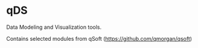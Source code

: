 # qDS

Data Modeling and Visualization tools.

Contains selected modules from qSoft (https://github.com/qmorgan/qsoft)
